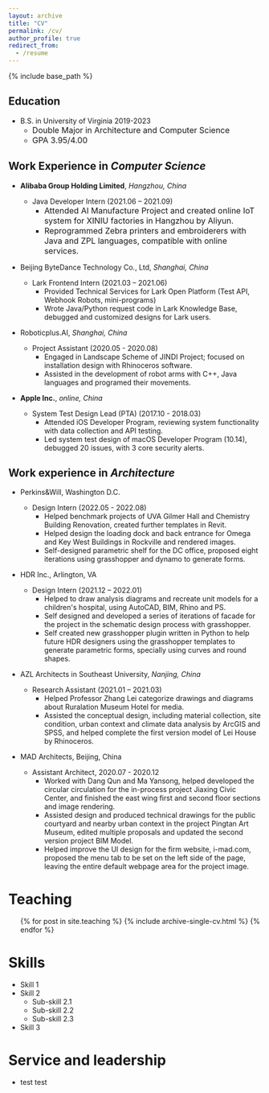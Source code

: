 ```yaml
---
layout: archive
title: "CV"
permalink: /cv/
author_profile: true
redirect_from:
  - /resume
---
```


{% include base_path %}

Education
---
* B.S. in University of Virginia 2019-2023
  * <font size = 3>Double Major in Architecture and Computer Science</font>
  * <font size = 3>GPA 3.95/4.00</font> 

Work Experience in *Computer Science*
---
* **Alibaba Group Holding Limited**, *Hangzhou, China* 
  * Java Developer Intern (2021.06 – 2021.09)
    * <font size = 3>Attended AI Manufacture Project and created online IoT system for XINIU factories in Hangzhou by Aliyun.</font> 
    * <font size = 3>Reprogrammed Zebra printers and embroiderers with Java and ZPL languages, compatible with online services.</font>

* Beijing ByteDance Technology Co., Ltd, *Shanghai, China* 
  * Lark Frontend Intern (2021.03 – 2021.06)
    * Provided Technical Services for Lark Open Platform (Test API, Webhook Robots, mini-programs)
    * Wrote Java/Python request code in Lark Knowledge Base, debugged and customized designs for Lark users.

* Roboticplus.AI, *Shanghai, China* 
  * Project Assistant (2020.05 - 2020.08)
    * Engaged in Landscape Scheme of JINDI Project; focused on installation design with Rhinoceros software.
    * Assisted in the development of robot arms with C++, Java languages and programed their movements.

* **Apple Inc.**, *online, China*
  * System Test Design Lead (PTA) (2017.10 - 2018.03)
    * Attended iOS Developer Program, reviewing system functionality with data collection and API testing.
    * Led system test design of macOS Developer Program (10.14), debugged 20 issues, with 3 core security alerts.


Work experience in *Architecture*
---
* Perkins&Will, Washington D.C.
  * Design Intern (2022.05 - 2022.08)
    * Helped benchmark projects of UVA Gilmer Hall and Chemistry Building Renovation, created further templates in Revit.
    * Helped design the loading dock and back entrance for Omega and Key West Buildings in Rockville and rendered images.
    * Self-designed parametric shelf for the DC office, proposed eight iterations using grasshopper and dynamo to generate forms.

* HDR Inc., Arlington, VA 
  * Design Intern (2021.12 – 2022.01)
    * Helped to draw analysis diagrams and recreate unit models for a children's hospital, using AutoCAD, BIM, Rhino and PS.
    * Self designed and developed a series of iterations of facade for the project in the schematic design process with grasshopper.
    * Self created new grasshopper plugin written in Python to help future HDR designers using the grasshopper templates to generate parametric forms, specially using curves and round shapes.

* AZL Architects in Southeast University, *Nanjing, China*
  * Research Assistant (2021.01 – 2021.03)
    * Helped Professor Zhang Lei categorize drawings and diagrams about Ruralation Museum Hotel for media.                                                                                                                  
    * Assisted the conceptual design, including material collection, site condition, urban context and climate data analysis by ArcGIS and SPSS, and helped complete the first version model of Lei House by Rhinoceros.

* MAD Architects, Beijing, China
  * Assistant Architect, 2020.07 - 2020.12
    * Worked with Dang Qun and Ma Yansong, helped developed the circular circulation for the in-process project Jiaxing Civic Center, and finished the east wing first and second floor sections and image rendering.
    * Assisted design and produced technical drawings for the public courtyard and nearby urban context in the project Pingtan Art Museum, edited multiple proposals and updated the second version project BIM Model.
    * Helped improve the UI design for the firm website, i-mad.com, proposed the menu tab to be set on the left side of the page, leaving the entire default webpage area for the project image.



Teaching
======
  <ul>{% for post in site.teaching %}
    {% include archive-single-cv.html %}
  {% endfor %}</ul>
  
 
Skills
======
* Skill 1
* Skill 2
  * Sub-skill 2.1
  * Sub-skill 2.2
  * Sub-skill 2.3
* Skill 3
  
  

  
Service and leadership
======
* test test
